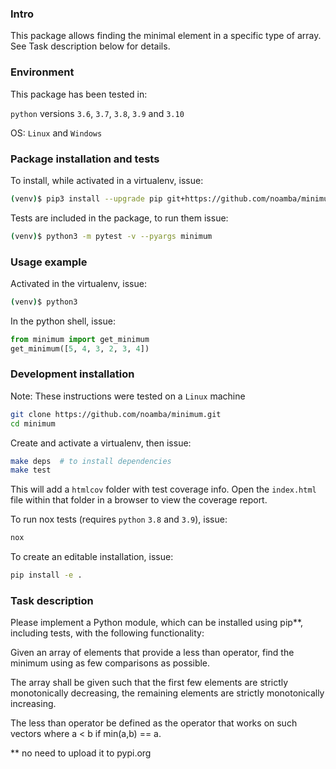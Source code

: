 ### Intro
This package allows finding the minimal element in a specific type of array. 
See Task description below for details.

### Environment
This package has been tested in:

`python` versions `3.6`, `3.7`, `3.8`, `3.9` and `3.10` 

OS: `Linux` and `Windows`

### Package installation and tests
To install, while activated in a virtualenv, issue:
```bash
(venv)$ pip3 install --upgrade pip git+https://github.com/noamba/minimum.git
```

Tests are included in the package, to run them issue:
```bash
(venv)$ python3 -m pytest -v --pyargs minimum
```

### Usage example
Activated in the virtualenv, issue:
```bash
(venv)$ python3
```

In the python shell, issue:
```python
from minimum import get_minimum
get_minimum([5, 4, 3, 2, 3, 4])
```

### Development installation

Note: These instructions were tested on a `Linux` machine

```bash
git clone https://github.com/noamba/minimum.git
cd minimum
```

Create and activate a virtualenv, then issue:
```bash
make deps  # to install dependencies
make test
```

This will add a `htmlcov` folder with test coverage info. 
Open the `index.html` file within that folder in a browser to view the coverage report.

To run nox tests (requires `python` `3.8` and `3.9`), issue:
```bash
nox
```

To create an editable installation, issue:
```bash
pip install -e .
```



### Task description 

Please implement a Python module, which can be installed using pip**, including tests,
with the following functionality:

Given an array of elements that provide a less
than operator, find the minimum using as few comparisons as possible.

The array shall be given such that the first few elements are strictly monotonically
decreasing, the remaining elements are strictly monotonically increasing.

The less than operator be defined as the operator that works on such
vectors where a < b if min(a,b) == a.

** no need to upload it to pypi.org
